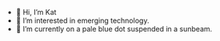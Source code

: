 - 👋 Hi, I’m Kat
- 👀 I’m interested in emerging technology.
- 🌱 I’m currently on a pale blue dot suspended in a sunbeam.

<!---
KJES4/KJES4 is a ✨ special ✨ repository because its `README.md` (this file) appears on your GitHub profile.
You can click the Preview link to take a look at your changes.
--->

